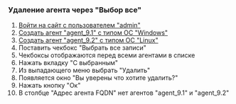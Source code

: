 ### Удаление агента через "Выбор все"

1. [Войти на сайт с пользователем "admin"](../../../../0.%20Шаги/1.%20Войти%20на%20сайт%20с%20пользователем%20username.md)
1. [Создать агент "agent_9.1" с типом ОС "Windows"](../../../../0.%20Шаги/3.%20Создать%20агент%20${agent}%20с%20типом%20ОС%20${os_type}.md)
1. [Создать агент "agent_9.2" с типом ОС "Linux"](../../../../0.%20Шаги/3.%20Создать%20агент%20${agent}%20с%20типом%20ОС%20${os_type}.md)
1. Поставить чекбокс "Выбрать все записи"
1. Чекбоксы отображаются перед всеми агентами в списке
1. Нажать вкладку "С выбранным"
1. Из выпадающего меню выбрать "Удалить"
1. Появляется окно "Вы уверены что хотите удалить?"
1. Нажать кнопку "Ок"
1. В столбце "Адрес агента FQDN" нет агентов "agent_9.1" и "agent_9.2"
